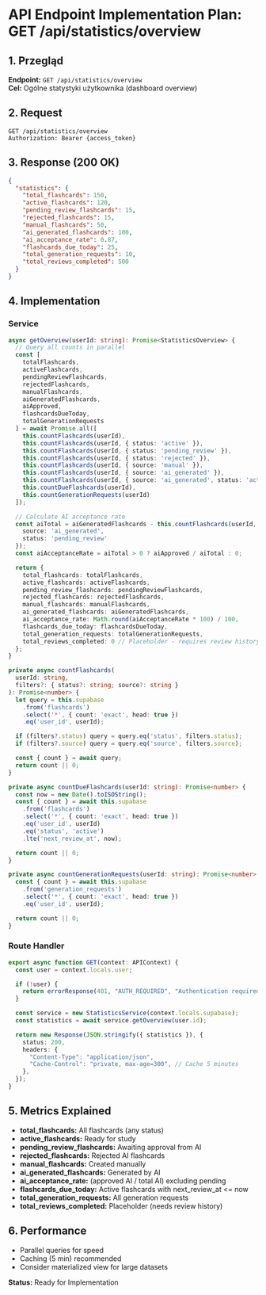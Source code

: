# API Endpoint Implementation Plan: GET /api/statistics/overview

## 1. Przegląd

**Endpoint:** `GET /api/statistics/overview`  
**Cel:** Ogólne statystyki użytkownika (dashboard overview)

## 2. Request

```
GET /api/statistics/overview
Authorization: Bearer {access_token}
```

## 3. Response (200 OK)

```json
{
  "statistics": {
    "total_flashcards": 150,
    "active_flashcards": 120,
    "pending_review_flashcards": 15,
    "rejected_flashcards": 15,
    "manual_flashcards": 50,
    "ai_generated_flashcards": 100,
    "ai_acceptance_rate": 0.87,
    "flashcards_due_today": 25,
    "total_generation_requests": 10,
    "total_reviews_completed": 500
  }
}
```

## 4. Implementation

### Service

```typescript
async getOverview(userId: string): Promise<StatisticsOverview> {
  // Query all counts in parallel
  const [
    totalFlashcards,
    activeFlashcards,
    pendingReviewFlashcards,
    rejectedFlashcards,
    manualFlashcards,
    aiGeneratedFlashcards,
    aiApproved,
    flashcardsDueToday,
    totalGenerationRequests
  ] = await Promise.all([
    this.countFlashcards(userId),
    this.countFlashcards(userId, { status: 'active' }),
    this.countFlashcards(userId, { status: 'pending_review' }),
    this.countFlashcards(userId, { status: 'rejected' }),
    this.countFlashcards(userId, { source: 'manual' }),
    this.countFlashcards(userId, { source: 'ai_generated' }),
    this.countFlashcards(userId, { source: 'ai_generated', status: 'active' }),
    this.countDueFlashcards(userId),
    this.countGenerationRequests(userId)
  ]);

  // Calculate AI acceptance rate
  const aiTotal = aiGeneratedFlashcards - this.countFlashcards(userId, {
    source: 'ai_generated',
    status: 'pending_review'
  });
  const aiAcceptanceRate = aiTotal > 0 ? aiApproved / aiTotal : 0;

  return {
    total_flashcards: totalFlashcards,
    active_flashcards: activeFlashcards,
    pending_review_flashcards: pendingReviewFlashcards,
    rejected_flashcards: rejectedFlashcards,
    manual_flashcards: manualFlashcards,
    ai_generated_flashcards: aiGeneratedFlashcards,
    ai_acceptance_rate: Math.round(aiAcceptanceRate * 100) / 100,
    flashcards_due_today: flashcardsDueToday,
    total_generation_requests: totalGenerationRequests,
    total_reviews_completed: 0 // Placeholder - requires review history tracking
  };
}

private async countFlashcards(
  userId: string,
  filters?: { status?: string; source?: string }
): Promise<number> {
  let query = this.supabase
    .from('flashcards')
    .select('*', { count: 'exact', head: true })
    .eq('user_id', userId);

  if (filters?.status) query = query.eq('status', filters.status);
  if (filters?.source) query = query.eq('source', filters.source);

  const { count } = await query;
  return count || 0;
}

private async countDueFlashcards(userId: string): Promise<number> {
  const now = new Date().toISOString();
  const { count } = await this.supabase
    .from('flashcards')
    .select('*', { count: 'exact', head: true })
    .eq('user_id', userId)
    .eq('status', 'active')
    .lte('next_review_at', now);

  return count || 0;
}

private async countGenerationRequests(userId: string): Promise<number> {
  const { count } = await this.supabase
    .from('generation_requests')
    .select('*', { count: 'exact', head: true })
    .eq('user_id', userId);

  return count || 0;
}
```

### Route Handler

```typescript
export async function GET(context: APIContext) {
  const user = context.locals.user;

  if (!user) {
    return errorResponse(401, "AUTH_REQUIRED", "Authentication required");
  }

  const service = new StatisticsService(context.locals.supabase);
  const statistics = await service.getOverview(user.id);

  return new Response(JSON.stringify({ statistics }), {
    status: 200,
    headers: {
      "Content-Type": "application/json",
      "Cache-Control": "private, max-age=300", // Cache 5 minutes
    },
  });
}
```

## 5. Metrics Explained

- **total_flashcards:** All flashcards (any status)
- **active_flashcards:** Ready for study
- **pending_review_flashcards:** Awaiting approval from AI
- **rejected_flashcards:** Rejected AI flashcards
- **manual_flashcards:** Created manually
- **ai_generated_flashcards:** Generated by AI
- **ai_acceptance_rate:** (approved AI / total AI) excluding pending
- **flashcards_due_today:** Active flashcards with next_review_at <= now
- **total_generation_requests:** All generation requests
- **total_reviews_completed:** Placeholder (needs review history)

## 6. Performance

- Parallel queries for speed
- Caching (5 min) recommended
- Consider materialized view for large datasets

**Status:** Ready for Implementation
